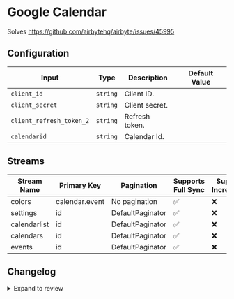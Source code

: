 # Google Calendar
Solves https://github.com/airbytehq/airbyte/issues/45995

## Configuration

| Input | Type | Description | Default Value |
|-------|------|-------------|---------------|
| `client_id` | `string` | Client ID.  |  |
| `client_secret` | `string` | Client secret.  |  |
| `client_refresh_token_2` | `string` | Refresh token.  |  |
| `calendarid` | `string` | Calendar Id.  |  |

## Streams
| Stream Name | Primary Key | Pagination | Supports Full Sync | Supports Incremental |
|-------------|-------------|------------|---------------------|----------------------|
| colors | calendar.event | No pagination | ✅ |  ❌  |
| settings | id | DefaultPaginator | ✅ |  ❌  |
| calendarlist | id | DefaultPaginator | ✅ |  ❌  |
| calendars | id | DefaultPaginator | ✅ |  ❌  |
| events | id | DefaultPaginator | ✅ |  ❌  |

## Changelog

<details>
  <summary>Expand to review</summary>

| Version          | Date              | Pull Request | Subject        |
|------------------|-------------------|--------------|----------------|
| 0.0.10 | 2025-04-26 | [58812](https://github.com/airbytehq/airbyte/pull/58812) | Update dependencies |
| 0.0.9 | 2025-04-19 | [58175](https://github.com/airbytehq/airbyte/pull/58175) | Update dependencies |
| 0.0.8 | 2025-04-12 | [57066](https://github.com/airbytehq/airbyte/pull/57066) | Update dependencies |
| 0.0.7 | 2025-03-29 | [56487](https://github.com/airbytehq/airbyte/pull/56487) | Update dependencies |
| 0.0.6 | 2025-03-22 | [55939](https://github.com/airbytehq/airbyte/pull/55939) | Update dependencies |
| 0.0.5 | 2025-03-08 | [55325](https://github.com/airbytehq/airbyte/pull/55325) | Update dependencies |
| 0.0.4 | 2025-03-01 | [54992](https://github.com/airbytehq/airbyte/pull/54992) | Update dependencies |
| 0.0.3 | 2025-02-22 | [54395](https://github.com/airbytehq/airbyte/pull/54395) | Update dependencies |
| 0.0.2 | 2025-02-15 | [47915](https://github.com/airbytehq/airbyte/pull/47915) | Update dependencies |
| 0.0.1 | 2024-10-06 | | Initial release by [@bala-ceg](https://github.com/bala-ceg) via Connector Builder |

</details>
